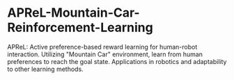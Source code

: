 # APReL-Mountain-Car-Reinforcement-Learning
APReL: Active preference-based reward learning for human-robot interaction. Utilizing "Mountain Car" environment, learn from human preferences to reach the goal state. Applications in robotics and adaptability to other learning methods.
